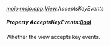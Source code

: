 _[mojo](../../modules/mojo/mojo-module.md):[mojo.app](../../modules/mojo/mojo-app.md).[View](../../modules/mojo/mojo-app-view.md).AcceptsKeyEvents_
##### Property AcceptsKeyEvents:[Bool](../../modules/wonkey/wonkey-types-bool.md)
Whether the view accepts key events.
